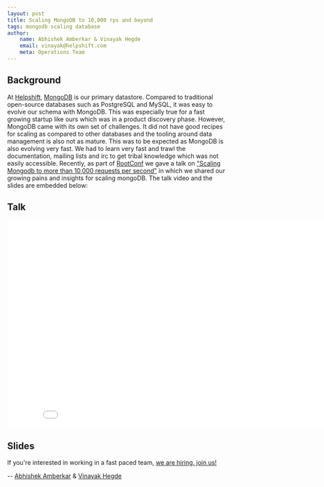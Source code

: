 ```yaml
---
layout: post
title: Scaling MongoDB to 10,000 rps and beyond
tags: mongodb scaling database 
author:
    name: Abhishek Amberkar & Vinayak Hegde
    email: vinayak@helpshift.com
    meta: Operations Team
---
```


## Background

At [Helpshift](http://www.helpshift.com), [MongoDB](http://www.mongodb.org/) is our primary datastore. Compared to traditional open-source databases such as PostgreSQL and MySQL, it was easy to evolve our schema with MongoDB. This was especially true for a fast growing startup like ours which was in a product discovery phase. However, MongoDB came with its own set of challenges. It did not have good recipes for scaling as compared to other databases and the tooling around data management is also not as mature. This was to be expected as MongoDB is also evolving very fast. We had to learn very fast and trawl the documentation, mailing lists and irc to get tribal knowledge which was not easily accessible. Recently, as part of [RootConf](https://rootconf.in/2014/) we gave a talk on ["Scaling Mongodb to more than 10,000 requests per second"](https://rootconf.in/2014/runup-pune) in which we shared our growing pains and insights for scaling mongoDB. The talk video and the slides are embedded below:

## Talk

<iframe width="853" height="480" src="//www.youtube.com/embed/qbiRf4P2pJw" frameborder="0" allowfullscreen></iframe>

## Slides

<script async class="speakerdeck-embed" data-id="c9616190dd21013100ef36ab2b38a31a" data-ratio="1.77777777777778" src="//speakerdeck.com/assets/embed.js"></script>

If you're interested in working in a fast paced team, [we are hiring, join us!](https://www.helpshift.com/about/careers/)


-- [Abhishek Amberkar](https://twitter.com/greenmang0) & [Vinayak Hegde](https://twitter.com/vinayakh)
